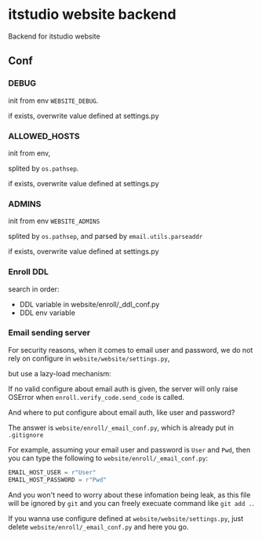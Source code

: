 
# itstudio website backend

Backend for itstudio website

## Conf


### DEBUG

init from env `WEBSITE_DEBUG`.

if exists, overwrite value defined at settings.py

### ALLOWED_HOSTS

init from env,

splited by `os.pathsep`.

if exists, overwrite value defined at settings.py


### ADMINS

init from env `WEBSITE_ADMINS`

splited by `os.pathsep`, and parsed by `email.utils.parseaddr`

if exists, overwrite value defined at settings.py


### Enroll DDL

search in order:

- DDL variable in website/enroll/_ddl_conf.py
- DDL env variable

### Email sending server 
For security reasons,
when it comes to email user and password,
we do not rely on configure in `website/website/settings.py`,

but use a lazy-load mechanism:

If no valid configure about email auth is given,
the server will only raise OSError when `enroll.verify_code.send_code` is called.

And where to put configure about email auth, like user and password?

The answer is `website/enroll/_email_conf.py`, which is already put in `.gitignore`

For example, assuming your email user and password is `User` and `Pwd`,
then you can type the following to `website/enroll/_email_conf.py`:

```Python
EMAIL_HOST_USER = r"User"
EMAIL_HOST_PASSWORD = r"Pwd"
```

And you won't need to worry about these infomation being leak,
as this file will be ignored by `git` and you can freely execuate command like `git add .`.

If you wanna use configure defined at 
`website/website/settings.py`,
just delete `website/enroll/_email_conf.py` and here you go.
